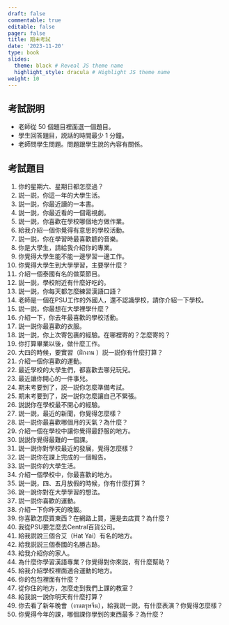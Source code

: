 ```yaml
---
draft: false
commentable: true
editable: false
pager: false
title: 期末考試
date: '2023-11-20'
type: book
slides:
  theme: black # Reveal JS theme name
  highlight_style: dracula # Highlight JS theme name
weight: 10
---
```


## 考試説明

- 老師從 50 個題目裡面選一個題目。
- 學生回答題目，説話的時間最少 1 分鐘。
- 老師問學生問題。問題跟學生說的內容有關係。

## 考試題目

1. 你的星期六、星期日都怎麼過？
1. 説一説，你這一年的大學生活。
1. 説一説，你最近讀的一本書。
1. 説一説，你最近看的一個電視劇。
1. 説一説，你喜歡在學校哪個地方做作業。
1. 給我介紹一個你覺得有意思的學校活動。
1. 説一説，你在學習時最喜歡聼的音樂。
1. 你是大學生，請給我介紹你的專業。
1. 你覺得大學生能不能一邊學習一邊工作。
1. 你覺得大學生到大學學習，主要學什麼？
1. 介紹一個泰國有名的做菜節目。
1. 説一説，學校附近有什麼好吃的。
1. 説一説，你每天都怎麼練習漢語口語？
1. 老師是一個在PSU工作的外國人，還不認識學校，請你介紹一下學校。
1. 説一説，你最想在大學裡學什麼？
1. 介紹一下，你去年最喜歡的學校活動。
1. 説一説你最喜歡的衣服。
1. 説一説，你上次寄包裹的經驗。在哪裡寄的？怎麼寄的？
1. 你打算畢業以後，做什麼工作。
1. 大四的時候，要實習（ฝึกงาน ）説一説你有什麼打算？
1. 介紹一個你喜歡的運動。
1. 最近學校的大學生們，都喜歡去哪兒玩兒。
1. 最近讓你開心的一件事兒。
1. 期末考要到了，説一説你怎麼準備考試。
1. 期末考要到了，説一説你怎麼讓自己不緊張。
1. 説説你在學校最不開心的經驗。
1. 説一説，最近的新聞，你覺得怎麼樣？
1. 説一説你最喜歡哪個月的天氣？為什麼？
1. 介紹一個在學校中讓你覺得最舒服的地方。
1. 説説你覺得最難的一個課。
1. 説一説你對學校最近的發展，覺得怎麼樣？
1. 説一説你在課上完成的一個報告。
1. 説一説你的大學生活。
1. 介紹一個學校中，你最喜歡的地方。
1. 説一説，四、五月放假的時候，你有什麼打算？
1. 說一說你對在大學學習的想法。
1. 説一説你喜歡的運動。
1. 介紹一下你昨天的晚飯。
1. 你喜歡怎麼買東西？在網路上買，還是去店買？為什麼？
1. 我從PSU要怎麼去Central百貨公司。
1. 給我説說三個合艾（Hat Yai）有名的地方。
1. 給我説説三個泰國的名勝古跡。
1. 給我介紹你的家人。
1. 為什麼你學習漢語專業？你覺得對你來説，有什麼幫助？
1. 給我介紹學校裡面適合運動的地方。
1. 你的包包裡面有什麼？
1. 從你住的地方，怎麼走到我們上課的教室？
1. 給我說一説你明天有什麼打算？
1. 你去看了新年晚會（งานตรุษจีน），給我説一説，有什麼表演？你覺得怎麼樣？
1. 你覺得今年的課，哪個課你學到的東西最多？為什麼？